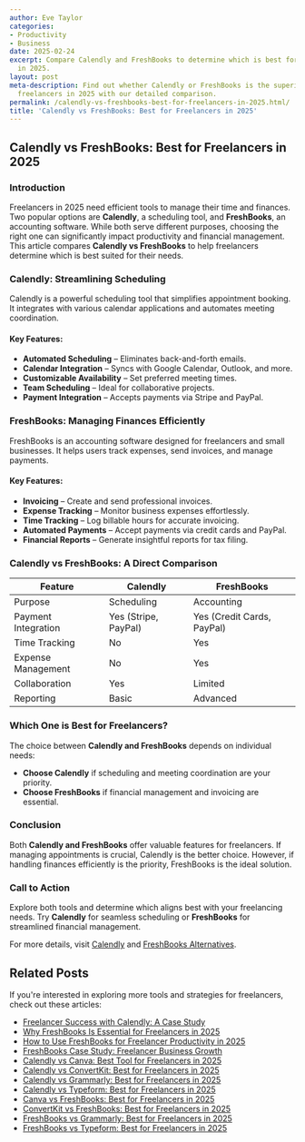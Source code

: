 ```yaml
---
author: Eve Taylor
categories:
- Productivity
- Business
date: 2025-02-24
excerpt: Compare Calendly and FreshBooks to determine which is best for freelancers
  in 2025.
layout: post
meta-description: Find out whether Calendly or FreshBooks is the superior choice for
  freelancers in 2025 with our detailed comparison.
permalink: /calendly-vs-freshbooks-best-for-freelancers-in-2025.html/
title: 'Calendly vs FreshBooks: Best for Freelancers in 2025'
---
```


## Calendly vs FreshBooks: Best for Freelancers in 2025

### Introduction
Freelancers in 2025 need efficient tools to manage their time and finances. Two popular options are **Calendly**, a scheduling tool, and **FreshBooks**, an accounting software. While both serve different purposes, choosing the right one can significantly impact productivity and financial management. This article compares **Calendly vs FreshBooks** to help freelancers determine which is best suited for their needs.

### Calendly: Streamlining Scheduling
Calendly is a powerful scheduling tool that simplifies appointment booking. It integrates with various calendar applications and automates meeting coordination.

#### Key Features:
- **Automated Scheduling** – Eliminates back-and-forth emails.
- **Calendar Integration** – Syncs with Google Calendar, Outlook, and more.
- **Customizable Availability** – Set preferred meeting times.
- **Team Scheduling** – Ideal for collaborative projects.
- **Payment Integration** – Accepts payments via Stripe and PayPal.

### FreshBooks: Managing Finances Efficiently
FreshBooks is an accounting software designed for freelancers and small businesses. It helps users track expenses, send invoices, and manage payments.

#### Key Features:
- **Invoicing** – Create and send professional invoices.
- **Expense Tracking** – Monitor business expenses effortlessly.
- **Time Tracking** – Log billable hours for accurate invoicing.
- **Automated Payments** – Accept payments via credit cards and PayPal.
- **Financial Reports** – Generate insightful reports for tax filing.

### Calendly vs FreshBooks: A Direct Comparison
| Feature | Calendly | FreshBooks |
|---------|---------|-----------|
| Purpose | Scheduling | Accounting |
| Payment Integration | Yes (Stripe, PayPal) | Yes (Credit Cards, PayPal) |
| Time Tracking | No | Yes |
| Expense Management | No | Yes |
| Collaboration | Yes | Limited |
| Reporting | Basic | Advanced |

### Which One is Best for Freelancers?
The choice between **Calendly and FreshBooks** depends on individual needs:
- **Choose Calendly** if scheduling and meeting coordination are your priority.
- **Choose FreshBooks** if financial management and invoicing are essential.

### Conclusion
Both **Calendly and FreshBooks** offer valuable features for freelancers. If managing appointments is crucial, Calendly is the better choice. However, if handling finances efficiently is the priority, FreshBooks is the ideal solution. 

### Call to Action
Explore both tools and determine which aligns best with your freelancing needs. Try **Calendly** for seamless scheduling or **FreshBooks** for streamlined financial management.

For more details, visit [Calendly](https://comparisons.financesonline.com/calendly-vs-fresha) and [FreshBooks Alternatives](https://www.nerdwallet.com/best/small-business/freshbooks-alternatives).

## Related Posts
If you're interested in exploring more tools and strategies for freelancers, check out these articles:
- [Freelancer Success with Calendly: A Case Study](/freelancer-success-with-calendly-a-case-study.html/)
- [Why FreshBooks Is Essential for Freelancers in 2025](/why-freshbooks-is-essential-for-freelancers-in-2025.html/)
- [How to Use FreshBooks for Freelancer Productivity in 2025](/how-to-use-freshbooks-for-freelancer-productivity-in-2025.html/)
- [FreshBooks Case Study: Freelancer Business Growth](/freshbooks-case-study-freelancer-business-growth.html/)
- [Calendly vs Canva: Best Tool for Freelancers in 2025](/calendly-vs-canva-best-tool-for-freelancers-in-2025.html/)
- [Calendly vs ConvertKit: Best for Freelancers in 2025](/calendly-vs-convertkit-best-for-freelancers-in-2025.html/)
- [Calendly vs Grammarly: Best for Freelancers in 2025](/calendly-vs-grammarly-best-for-freelancers-in-2025.html/)
- [Calendly vs Typeform: Best for Freelancers in 2025](/calendly-vs-typeform-best-for-freelancers-in-2025.html/)
- [Canva vs FreshBooks: Best for Freelancers in 2025](/canva-vs-freshbooks-best-for-freelancers-in-2025.html/)
- [ConvertKit vs FreshBooks: Best for Freelancers in 2025](/convertkit-vs-freshbooks-best-for-freelancers-in-2025.html/)
- [FreshBooks vs Grammarly: Best for Freelancers in 2025](/freshbooks-vs-grammarly-best-for-freelancers-in-2025.html/)
- [FreshBooks vs Typeform: Best for Freelancers in 2025](/freshbooks-vs-typeform-best-for-freelancers-in-2025.html/)
